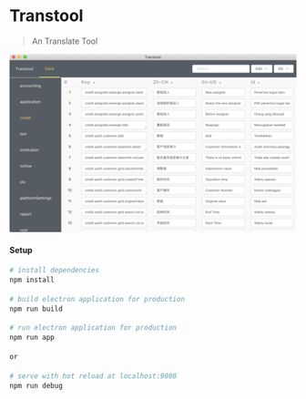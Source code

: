 # Transtool

> An Translate Tool

![DEMO](https://github.com/oct16/transtool/blob/dev/demo.png)

####  Setup

``` bash
# install dependencies
npm install

# build electron application for production
npm run build

# run electron application for production
npm run app

or

# serve with hot reload at localhost:9080
npm run debug
```
